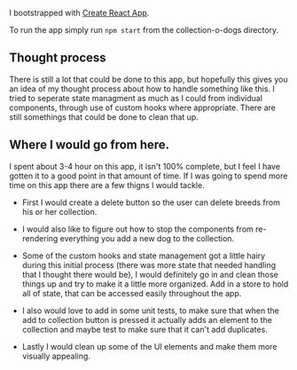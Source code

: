 I bootstrapped with [Create React App](https://github.com/facebook/create-react-app).

To run the app simply run `npm start` from the collection-o-dogs directory.

## Thought process

There is still a lot that could be done to this app, but hopefully this gives you an idea of my thought process about how to handle something like this. I tried to seperate state managment as much as I could from individual components, through use of custom hooks where appropriate. There are still somethings that could be done to clean that up.

## Where I would go from here.

I spent about 3-4 hour on this app, it isn't 100% complete, but I feel I have gotten it to a good point in that amount of time. If I was going to spend more time on this app there are a few thigns I would tackle.

- First I would create a delete button so the user can delete breeds from his or her collection.

- I would also like to figure out how to stop the components from re-rendering everything you add a new dog to the collection.

- Some of the custom hooks and state management got a little hairy during this initial process (there was more state that needed handling that I thought there would be), I would definitely go in and clean those things up and try to make it a little more organized. Add in a store to hold all of state, that can be accessed easily throughout the app.

- I also would love to add in some unit tests, to make sure that when the add to collection button is pressed it actually adds an element to the collection and maybe test to make sure that it can't add duplicates.

- Lastly I would clean up some of the UI elements and make them more visually appealing.

